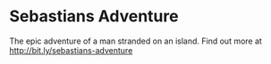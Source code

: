 # Sebastians Adventure

The epic adventure of a man stranded on an island.
Find out more at http://bit.ly/sebastians-adventure
